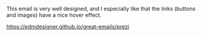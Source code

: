 This email is very well designed, and I especially like that the links (buttons and images) have a nice hover effect.

https://edmdesigner.github.io/great-emails/prezi
